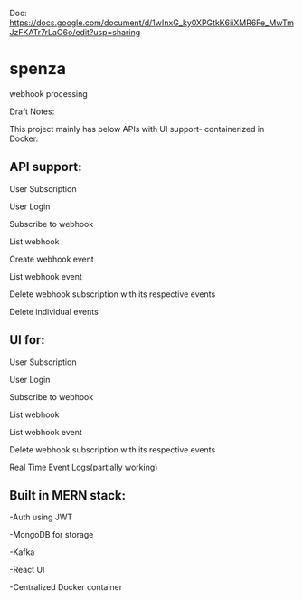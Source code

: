Doc: https://docs.google.com/document/d/1wInxG_ky0XPGtkK6iiXMR6Fe_MwTmJzFKATr7rLaO6o/edit?usp=sharing

# spenza
webhook processing

Draft Notes:

This project mainly has below APIs with UI support- containerized in Docker.  

API support:
-------------------------------------

User Subscription

User Login

Subscribe to webhook

List webhook

Create webhook event

List webhook event

Delete webhook subscription with its respective events

Delete individual events


UI for:
------------------------------------------
User Subscription

User Login

Subscribe to webhook

List webhook

List webhook event

Delete webhook subscription with its respective events

Real Time Event Logs(partially working)


Built in MERN stack:
----------------------------------------

-Auth using JWT

-MongoDB for storage

-Kafka

-React UI

-Centralized Docker container 



